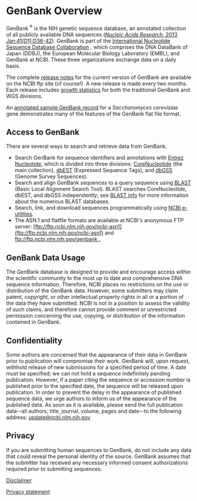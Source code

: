 # GenBank Overview

<div id="hook"/><!-- LEAVE THIS ALONE -->

GenBank <sup>®</sup> is the NIH genetic sequence database, an annotated collection of all publicly available DNA sequences ([_Nucleic Acids Research_, 2013 Jan;41(D1):D36-42](/pubmed/23193287)). GenBank is part of the [International Nucleotide Sequence Database Collaboration](/genbank/collab) , which comprises the DNA DataBank of Japan (DDBJ), the European Molecular Biology Laboratory (EMBL), and GenBank at NCBI. These three organizations exchange data on a daily basis.

The complete [release notes](ftp://ftp.ncbi.nih.gov/genbank/gbrel.txt) for the current version of GenBank are available on the NCBI ftp site (of course!). A new release is made every two months. Each release includes [growth statistics](/genbank/statistics) for both the traditional GenBank and WGS divisions.

An [annotated sample GenBank record](/genbank/samplerecord/) for a _Saccharomyces cerevisiae_ gene demonstrates many of the features of the GenBank flat file format.


## Access to GenBank

There are several ways to search and retrieve data from GenBank.

*   Search GenBank for sequence identifiers and annotations with [Entrez Nucleotide](/nucleotide/), which is divided into three divisions: [CoreNucleotide](/nuccore/) (the main collection), [dbEST](/nucest/) (Expressed Sequence Tags), and [dbGSS](/nucgss/) (Genome Survey Sequences).
*   Search and align GenBank sequences to a query sequence using [BLAST](/blast) (Basic Local Alignment Search Tool). BLAST searches CoreNucleotide, dbEST, and dbGSS independently; see [BLAST info](/blast/producttable.shtml) for more information about the numerous BLAST databases.
*   Search, link, and download sequences programmatically using [NCBI e-utilities](/books/NBK25501/).
*   The ASN.1 and flatfile formats are available at NCBI's anonymous FTP server: [ftp://ftp.ncbi.nlm.nih.gov/ncbi-asn1](ftp://ftp.ncbi.nlm.nih.gov/ncbi-asn1) and [ftp://ftp.ncbi.nlm.nih.gov/genbank .](ftp://ftp.ncbi.nlm.nih.gov/genbank)

## GenBank Data Usage

The GenBank database is designed to provide and encourage access within the scientific community to the most up to date and comprehensive DNA sequence information. Therefore, NCBI places no restrictions on the use or distribution of the GenBank data. However, some submitters may claim patent, copyright, or other intellectual property rights in all or a portion of the data they have submitted. NCBI is not in a position to assess the validity of such claims, and therefore cannot provide comment or unrestricted permission concerning the use, copying, or distribution of the information contained in GenBank.

## Confidentiality

Some authors are concerned that the appearance of their data in GenBank prior to publication will compromise their work. GenBank will, upon request, withhold release of new submissions for a specified period of time. A date must be specified; we can not hold a sequence indefinitely pending publication. However, if a paper citing the sequence or accession number is published prior to the specified date, the sequence will be released upon publication. In order to prevent the delay in the appearance of published sequence data, we urge authors to inform us of the appearance of the published data. As soon as it is available, please send the full publication data--all authors, title, journal, volume, pages and date--to the following address: [update@ncbi.nlm.nih.gov](mailto:update@ncbi.nlm.nih.gov)

## Privacy

If you are submitting human sequences to GenBank, do not include any data that could reveal the personal identity of the source. GenBank assumes that the submitter has received any necessary informed consent authorizations required prior to submitting sequences.

[Disclaimer](/About/disclaimer.html)

[Privacy statement](http://www.nlm.nih.gov/privacy.html)